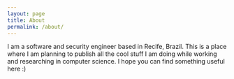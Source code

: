 ```yaml
---
layout: page
title: About
permalink: /about/
---
```


I am a software and security engineer based in Recife, Brazil. This is a place
where I am planning to publish all the cool stuff I am doing while working and
researching in computer science. I hope you can find something
useful here :)
